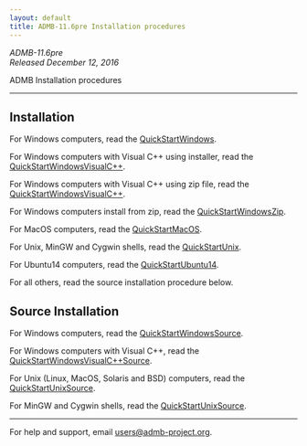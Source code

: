 ```yaml
---
layout: default
title: ADMB-11.6pre Installation procedures
---
```


*ADMB-11.6pre*  
*Released December 12, 2016*  

ADMB Installation procedures

---

Installation
------------

For Windows computers, read the [QuickStartWindows](QuickStartWindows.html).  

For Windows computers with Visual C++ using installer, read the [QuickStartWindowsVisualC++](QuickStartVisualC++.html).  

For Windows computers with Visual C++ using zip file, read the [QuickStartWindowsVisualC++](QuickStartVisualC++Zip.html).  

For Windows computers install from zip, read the [QuickStartWindowsZip](QuickStartWindowsZip.html).  

For MacOS computers, read the [QuickStartMacOS](QuickStartMacOS.html).

For Unix, MinGW and Cygwin shells, read the [QuickStartUnix](QuickStartUnix.html).

For Ubuntu14 computers, read the [QuickStartUbuntu14](QuickStartUbuntu14.html).

For all others, read the source installation procedure below.


Source Installation
-------------------

For Windows computers, read the [QuickStartWindowsSource](QuickStartWindowsSource.html).  

For Windows computers with Visual C++, read the [QuickStartWindowsVisualC++Source](QuickStartVisualC++Source.html).  

For Unix (Linux, MacOS, Solaris and BSD) computers, read the [QuickStartUnixSource](QuickStartUnixSource.html).

For MinGW and Cygwin shells, read the [QuickStartUnixSource](QuickStartUnixSource.html).

---
For help and support, email <users@admb-project.org>.
